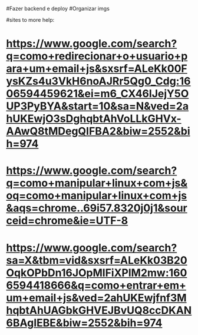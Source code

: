 #Fazer backend e deploy
#Organizar imgs


#sites to more help:
# https://www.google.com/search?q=como+redirecionar+o+usuario+para+um+email+js&sxsrf=ALeKk00FysKZs4u3VkH6noAJRr5Qg0_Cdg:1606594459621&ei=m6_CX46lJejY5OUP3PyBYA&start=10&sa=N&ved=2ahUKEwjO3sDghqbtAhVoLLkGHVx-AAwQ8tMDegQIFBA2&biw=2552&bih=974
# https://www.google.com/search?q=como+manipular+linux+com+js&oq=como+manipular+linux+com+js&aqs=chrome..69i57.8320j0j1&sourceid=chrome&ie=UTF-8
# https://www.google.com/search?sa=X&tbm=vid&sxsrf=ALeKk03B20OqkOPbDn16JOpMlFiXPlM2mw:1606594418666&q=como+entrar+em+um+email+js&ved=2ahUKEwjfnf3MhqbtAhUAGbkGHVEJBvUQ8ccDKAN6BAgIEBE&biw=2552&bih=974
#
